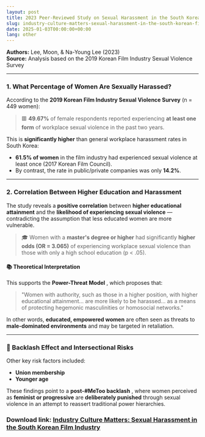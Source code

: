 ```yaml
---
layout: post
title: 2023 Peer-Reviewed Study on Sexual Harassment in the South Korean Film Industry
slug: industry-culture-matters-sexual-harassment-in-the-south-korean-film-industry
date: 2025-01-03T00:00:00+00:00
lang: other
---
```


**Authors:** Lee, Moon, & Na-Young Lee (2023)  
**Source:** Analysis based on the 2019 Korean Film Industry Sexual Violence Survey

* * *

### 1\. What Percentage of Women Are Sexually Harassed?

According to the **2019 Korean Film Industry Sexual Violence Survey** (n = 449 women):

> 🟥 **49.67%** of female respondents reported experiencing **at least one form** of workplace sexual violence in the past two years.

This is **significantly higher** than general workplace harassment rates in South Korea:

  * **61.5% of women** in the film industry had experienced sexual violence at least once (2017 Korean Film Council).
  * By contrast, the rate in public/private companies was only **14.2%**.



* * *

### 2\. Correlation Between Higher Education and Harassment

The study reveals a **positive correlation** between **higher educational attainment** and the **likelihood of experiencing sexual violence** —contradicting the assumption that less educated women are more vulnerable.

> 🎓 Women with a **master's degree or higher** had significantly **higher odds (OR = 3.065)** of experiencing workplace sexual violence than those with only a high school education (p < .05).

#### 📚 Theoretical Interpretation

This supports the **Power-Threat Model** , which proposes that:

> "Women with authority, such as those in a higher position, with higher educational attainment... are more likely to be harassed... as a means of protecting hegemonic masculinities or homosocial networks."

In other words, **educated, empowered women** are often seen as threats to **male-dominated environments** and may be targeted in retaliation.

* * *

### 🔁 Backlash Effect and Intersectional Risks

Other key risk factors included:

  * **Union membership**
  * **Younger age**

These findings point to a **post-#MeToo backlash** , where women perceived as **feminist or progressive** are **deliberately punished** through sexual violence in an attempt to reassert traditional power hierarchies.

### Download link: [Industry Culture Matters: Sexual Harassment in the South Korean Film Industry](https://drive.proton.me/urls/RN4DKVF1B0#TEq1LrHbXv6J)
